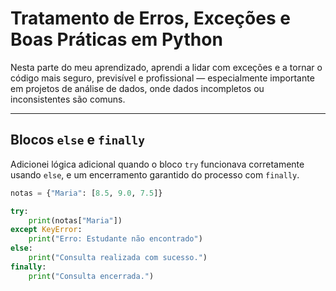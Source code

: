 # Tratamento de Erros, Exceções e Boas Práticas em Python

Nesta parte do meu aprendizado, aprendi a lidar com exceções e a tornar o código mais seguro, previsível e profissional — especialmente importante em projetos de análise de dados, onde dados incompletos ou inconsistentes são comuns.

---

## Blocos `else` e `finally`

Adicionei lógica adicional quando o bloco `try` funcionava corretamente usando `else`, e um encerramento garantido do processo com `finally`.

```python
notas = {"Maria": [8.5, 9.0, 7.5]}

try:
    print(notas["Maria"])
except KeyError:
    print("Erro: Estudante não encontrado")
else:
    print("Consulta realizada com sucesso.")
finally:
    print("Consulta encerrada.")

